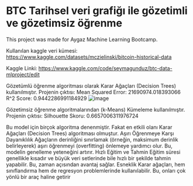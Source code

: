 # BTC Tarihsel veri grafiğı ile gözetimli ve gözetimsiz öğrenme
This project was made for Aygaz Machine Learning Bootcamp.

Kullanılan kaggle veri kümesi: https://www.kaggle.com/datasets/mczielinski/bitcoin-historical-data

Kaggle Linki: https://www.kaggle.com/code/seymagunduz/btc-data-mlproject/edit

Gözetümlü öğrenme algoritması olarak Karar Ağaçları (Decision Trees) kullanılmıştır.
Projenin çıktısı:
Mean Squared Error: 21690974.018393066
R^2 Score: 0.9442286991184929
![image](https://github.com/user-attachments/assets/12b0e9d3-b844-458e-ac89-c2ce40c76a38)


Gözetimsiz öğrenme algoritmalarından (k-Means) Kümeleme kullanılmıştır.
Projenin çıktısı:
Silhouette Skoru: 0.6657006311976724

Bu model için birçok algoritma denenmiştir. Fakat en etkili olanı Karar Ağaçları (Decision Trees) algoritması olmuştur. 
Aşırı Öğrenmeye Karşı Dayanıklılık
Ağaçların derinliğini sınırlamak (örneğin, maksimum derinlik belirleyerek) aşırı öğrenmeyi (overfitting) önlemeye yardımcı olur. Bu, modelin genelleme yeteneğini artırır.
Hızlı Eğitim ve Tahmin
Eğitim süresi genellikle kısadır ve büyük veri setlerinde bile hızlı bir şekilde tahmin yapabilir. Bu, zaman açısından avantaj sağlar.
Esneklik
Karar ağaçları, hem sınıflandırma hem de regresyon problemlerinde kullanılabilir. Bu, onları çok yönlü bir araç haline getirir
